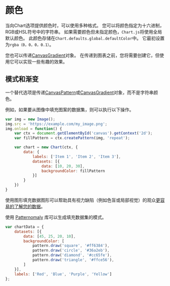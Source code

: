 # 颜色
当向Chart选项提供颜色时，可以使用多种格式。 您可以将颜色指定为十六进制，RGB或HSL符号中的字符串。 如果需要颜色但未指定颜色，`Chart.js`将使用全局默认颜色。 此颜色存储在`Chart.defaults.global.defaultColor`中。 它最初设置为`rgba（0，0，0，0.1）`。

您也可以传递[CanvasGradient](https://developer.mozilla.org/en-US/docs/Web/API/CanvasGradient)对象。 在传递到图表之前，您将需要创建它，但使用它可以实现一些有趣的效果。

## 模式和渐变
一个替代选项是传递[CanvasPattern](https://developer.mozilla.org/en-US/docs/Web/API/CanvasPattern)或[CanvasGradient](https://developer.mozilla.org/en/docs/Web/API/CanvasGradient)对象，而不是字符串颜色。

例如，如果要从图像中填充图案的数据集，则可以执行以下操作。



```javascript
var img = new Image();
img.src = 'https://example.com/my_image.png';
img.onload = function() {
    var ctx = document.getElementById('canvas').getContext('2d');
    var fillPattern = ctx.createPattern(img, 'repeat');

    var chart = new Chart(ctx, {
        data: {
            labels: ['Item 1', 'Item 2', 'Item 3'],
            datasets: [{
                data: [10, 20, 30],
                backgroundColor: fillPattern
            }]
        }
    })
}
```
使用图形填充数据图形可以帮助具有视力缺陷（例如色盲或局部视觉）的观众[更容易的了解您的数据](http://betweentwobrackets.com/data-graphics-and-colour-vision/)。

使用 [Patternomaly](https://github.com/ashiguruma/patternomaly) 库可以生成填充数据集的模式。


```javascript
var chartData = {
    datasets: [{
        data: [45, 25, 20, 10],
        backgroundColor: [
            pattern.draw('square', '#ff6384'),
            pattern.draw('circle', '#36a2eb'),
            pattern.draw('diamond', '#cc65fe'),
            pattern.draw('triangle', '#ffce56'),
        ]
    }],
    labels: ['Red', 'Blue', 'Purple', 'Yellow']
};
```
